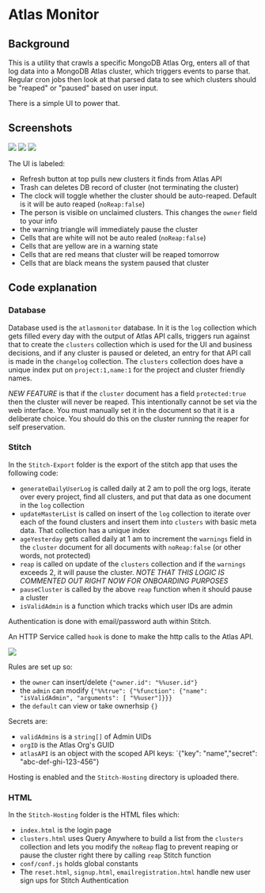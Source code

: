 # Atlas Monitor

## Background
This is a utility that crawls a specific MongoDB Atlas Org, enters all of that log data into a MongoDB Atlas cluster, which triggers events to parse that. Regular cron jobs then look at that parsed data to see which clusters should be "reaped" or "paused" based on user input.

There is a simple UI to power that.

## Screenshots
![](Screenshots/ss01.png)
![](Screenshots/ss02.png)
![](Screenshots/ss03.png)

The UI is labeled:
* Refresh button at top pulls new clusters it finds from Atlas API
* Trash can deletes DB record of cluster (not terminating the cluster)
* The clock will toggle whether the cluster should be auto-reaped. Default is it will be auto reaped (`noReap:false`)
* The person is visible on unclaimed clusters. This changes the `owner` field to your info
* the warning triangle will immediately pause the cluster 
* Cells that are white will not be auto realed (`noReap:false`)
* Cells that are yellow are in a warning state
* Cells that are red means that cluster will be reaped tomorrow
* Cells that are black means the system paused that cluster

## Code explanation
### Database
Database used is the `atlasmonitor` database. In it is the `log` collection which gets filled every day with the output of Atlas API calls, triggers run against that to create the `clusters` collection which is used for the UI and business decisions, and if any cluster is paused or deleted, an entry for that API call is made in the `changelog` collection. The `clusters` collection does have a unique index put on  `project:1,name:1` for the project and cluster friendly names.

*NEW FEATURE* is that if the `cluster` document has a field `protected:true` then the cluster will never be reaped. This intentionally cannot be set via the web interface. You must manually set it in the document so that it is a deliberate choice. You should do this on the cluster running the reaper for self preservation.

### Stitch
In the `Stitch-Export` folder is the export of the stitch app that uses the following code:

* `generateDailyUserLog` is called daily at 2 am to poll the org logs, iterate over every project, find all clusters, and put that data as one document in the `log` collection
* `updateMasterList` is called on insert of the `log` collection to iterate over each of the found clusters and insert them into `clusters` with basic meta data. That collection has a unique index
* `ageYesterday` gets called daily at 1 am to increment the `warnings` field in the `cluster` document for all documents with `noReap:false` (or other words, not protected)
* `reap` is called on update of the `clusters` collection and if the `warnings` exceeds 2, it will pause the cluster. _NOTE THAT THIS LOGIC IS COMMENTED OUT RIGHT NOW FOR ONBOARDING PURPOSES_
* `pauseCluster` is called by the above `reap` function when it should pause a cluster
* `isValidAdmin` is a function which tracks which user IDs are admin

Authentication is done with email/password auth within Stitch.

An HTTP Service called `hook` is done to make the http calls to the Atlas API.

![](Screenshots/ss04.png)

Rules are set up so:
* the `owner` can insert/delete `{"owner.id": "%%user.id"}`
* the `admin` can modify `{"%%true": {"%function": {"name": "isValidAdmin", "arguments": [ "%%user"]}}}`
* the `default` can view or take ownerhsip `{}`

Secrets are:
* `validAdmins` is a `string[]` of Admin UIDs
* `orgID` is the Atlas Org's GUID
* `atlasAPI` is an object with the scoped API keys: `{"key": "name","secret": "abc-def-ghi-123-456"}

Hosting is enabled and the `Stitch-Hosting` directory is uploaded there.

### HTML
In the `Stitch-Hosting` folder is the HTML files which:

* `index.html` is the login page
* `clusters.html` uses Query Anywhere to build a list from the `clusters` collection and lets you modify the `noReap` flag to prevent reaping or pause the cluster right there by calling `reap` Stitch function
* `conf/conf.js` holds global constants 
* The `reset.html`, `signup.html`, `emailregistration.html` handle new user sign ups for Stitch Authentication